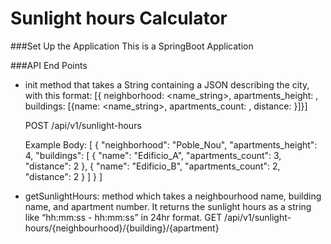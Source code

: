 # Sunlight hours Calculator

###Set Up the Application
This is a SpringBoot Application 

###API End Points
- init​ method that takes a String containing a JSON describing the city, with this format:
  [{ neighborhood: <name_string>, apartments_height: <number>, buildings: [{name:
  <name_string>, apartments_count: <number>, distance: <number>}]}]
  
  POST /api/v1/sunlight-hours 
  
  Example Body: [
                    {
                      "neighborhood": "Poble_Nou",
                      "apartments_height": 4,
                      "buildings": [
                          {
                            "name": "Edificio_A",
                            "apartments_count": 3,
                            "distance": 2
                          },
                          {
                            "name": "Edificio_B",
                            "apartments_count": 2,
                            "distance": 2
                          }
                      ]
                    }
                  ]
  
 - getSunlightHours: method which takes a neighbourhood name, building name, and
   apartment number. It returns the sunlight hours as a string like “hh:mm:ss - hh:mm:ss” in 24hr format.
   GET /api/v1/sunlight-hours/{neighbourhood}/{building}/{apartment}
                  

